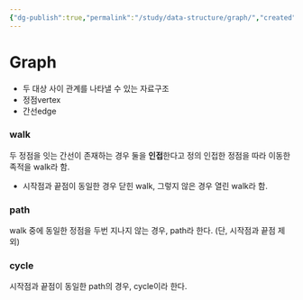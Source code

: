 ```yaml
---
{"dg-publish":true,"permalink":"/study/data-structure/graph/","created":"2023-12-04T23:02:30.000+09:00","updated":"2023-12-04T23:02:30.000+09:00"}
---
```


# Graph

- 두 대상 사이 관계를 나타낼 수 있는 자료구조
- 정점vertex
- 간선edge

### walk
두 정점을 잇는 간선이 존재하는 경우 둘을 **인접**한다고 정의
인접한 정점을 따라 이동한 족적을 walk라 함.

- 시작점과 끝점이 동일한 경우 닫힌 walk, 그렇지 않은 경우 열린 walk라 함.

### path
walk 중에 동일한 정점을 두번 지나지 않는 경우, path라 한다. (단, 시작점과 끝점 제외)

### cycle
시작점과 끝점이 동일한 path의 경우, cycle이라 한다. 
